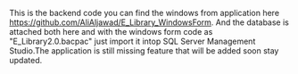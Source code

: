 This is the backend code you can find the windows from application here https://github.com/AliAljawad/E_Library_WindowsForm. And the database is attached both here and with the windows form code as "E_Library2.0.bacpac" just import it intop SQL Server Management Studio.The application is still missing feature that will be added soon stay updated.
